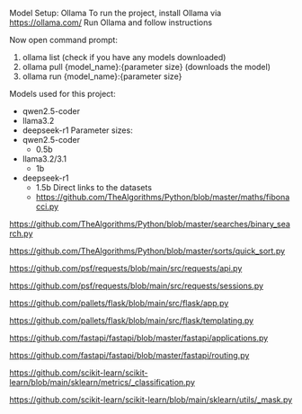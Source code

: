 Model Setup: Ollama 
To run the project, install Ollama via https://ollama.com/ 
Run Ollama and follow instructions

Now open command prompt:
1. ollama list (check if you have any models downloaded)
2. ollama pull {model_name}:{parameter size} (downloads the model)
3. ollama run {model_name}:{parameter size}

Models used for this project:
- qwen2.5-coder
- llama3.2
- deepseek-r1
Parameter sizes:
- qwen2.5-coder
  - 0.5b
- llama3.2/3.1
  - 1b
- deepseek-r1
  - 1.5b
Direct links to the datasets 
  - https://github.com/TheAlgorithms/Python/blob/master/maths/fibonacci.py

https://github.com/TheAlgorithms/Python/blob/master/searches/binary_search.py

https://github.com/TheAlgorithms/Python/blob/master/sorts/quick_sort.py

https://github.com/psf/requests/blob/main/src/requests/api.py

https://github.com/psf/requests/blob/main/src/requests/sessions.py

https://github.com/pallets/flask/blob/main/src/flask/app.py

https://github.com/pallets/flask/blob/main/src/flask/templating.py

https://github.com/fastapi/fastapi/blob/master/fastapi/applications.py

https://github.com/fastapi/fastapi/blob/master/fastapi/routing.py

https://github.com/scikit-learn/scikit-learn/blob/main/sklearn/metrics/_classification.py

https://github.com/scikit-learn/scikit-learn/blob/main/sklearn/utils/_mask.py
